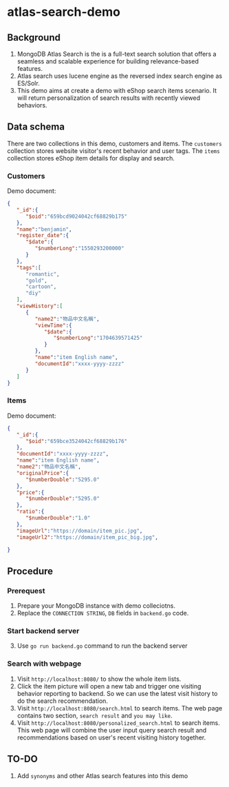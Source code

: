 # atlas-search-demo

## Background
1. MongoDB Atlas Search is the is a full-text search solution that offers a seamless and scalable experience for building relevance-based features.
2. Atlas search uses lucene engine as the reversed index search engine as ES/Solr.
3. This demo aims at create a demo with eShop search items scenario. It will return personalization of search results with recently viewed behaviors. 

## Data schema
There are two collections in this demo, customers and items. The `customers` collection stores website visitor's recent behavior and user tags. The `items` collection stores eShop item details for display and search.  

### Customers
Demo document:
```json
{
   "_id":{
      "$oid":"659bcd9024042cf68829b175"
   },
   "name":"benjamin",
   "register_date":{
      "$date":{
         "$numberLong":"1550293200000"
      }
   },
   "tags":[
      "romantic",
      "gold",
      "cartoon",
      "diy"
   ],
   "viewHistory":[
      {
         "name2":"物品中文名稱",
         "viewTime":{
            "$date":{
               "$numberLong":"1704639571425"
            }
         },
         "name":"item English name",
         "documentId":"xxxx-yyyy-zzzz"
      }
   ]
}
```

### Items 
Demo document:
```json
{
   "_id":{
      "$oid":"659bce3524042cf68829b176"
   },
   "documentId":"xxxx-yyyy-zzzz",
   "name":"item English name",
   "name2":"物品中文名稱",
   "originalPrice":{
      "$numberDouble":"5295.0"
   },
   "price":{
      "$numberDouble":"5295.0"
   },
   "ratio":{
      "$numberDouble":"1.0"
   },
   "imageUrl":"https://domain/item_pic.jpg",
   "imageUrl2":"https://domain/item_pic_big.jpg",

}
```

## Procedure 
### Prerequest 
1. Prepare your MongoDB instance with demo colleciotns. 
2. Replace the `CONNECTION STRING`, `DB` fields in `backend.go` code.

### Start backend server
3. Use `go run backend.go` command to run the backend server 

### Search with webpage
1. Visit `http://localhost:8080/` to show the whole item lists.
2. Click the item picture will open a new tab and trigger one visiting behavior reporting to backend. So we can use the latest visit history to do the search recommendation.
3. Visit `http://localhost:8080/search.html` to search items. The web page contains two section, `search result` and `you may like`. 
4. Visit `http://localhost:8080/personalized_search.html` to search items. This web page will combine the user input query search result and recommendations based on user's recent visiting history together. 


## TO-DO
1. Add `synonyms` and other Atlas search features into this demo 
